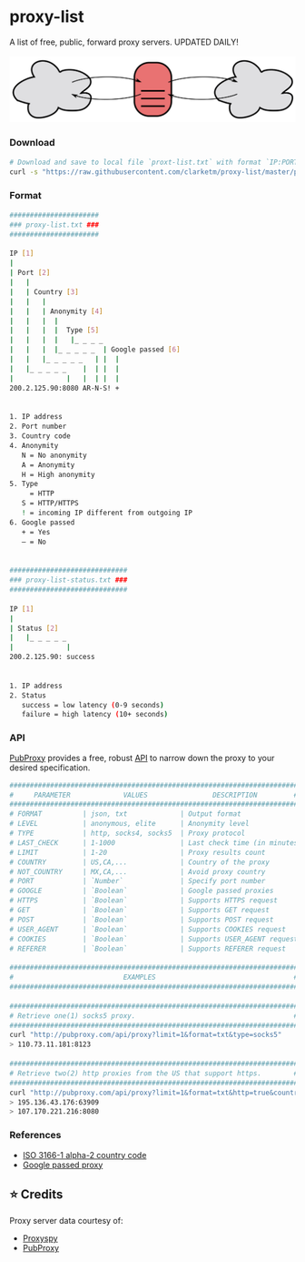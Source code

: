 # proxy-list
A list of free, public, forward proxy servers. UPDATED DAILY!
<br>
<br>
[![proxy-list](/proxy.png)](https://github.com/clarketm/proxy-list)

### Download
```bash
# Download and save to local file `proxt-list.txt` with format `IP:PORT`
curl -s "https://raw.githubusercontent.com/clarketm/proxy-list/master/proxy-list.txt" | sed '1,2d; $d; s/\s.*//; /^$/d' > proxy-list.txt
```

### Format
```bash
######################
### proxy-list.txt ###
######################

IP [1]
|
| Port [2]
|   |
|   | Country [3]
|   |   |
|   |   | Anonymity [4]
|   |   |  |
|   |   |  |  Type [5]
|   |   |  |   |_ _ _ _
|   |   |  |_ _ _ _ _  | Google passed [6]
|   |   |_ _ _ _ _   | |  |
|   |_ _ _ _ _    |  | |  |
|             |   |  | |  |
200.2.125.90:8080 AR-N-S! +


1. IP address
2. Port number
3. Country code
4. Anonymity
   N = No anonymity
   A = Anonymity
   H = High anonymity
5. Type
     = HTTP
   S = HTTP/HTTPS
   ! = incoming IP different from outgoing IP
6. Google passed
   + = Yes
   – = No


#############################
### proxy-list-status.txt ###
#############################

IP [1]
|
| Status [2]
|   |_ _ _ _ _
|             |
200.2.125.90: success


1. IP address
2. Status
   success = low latency (0-9 seconds)
   failure = high latency (10+ seconds)
```

### API
[PubProxy](http://pubproxy.com/) provides a free, robust [API](http://pubproxy.com/#settings) to narrow down the proxy to your desired specification.

```bash
#######################################################################
#     PARAMETER             VALUES                DESCRIPTION         #
#######################################################################
# FORMAT          | json, txt             | Output format
# LEVEL           | anonymous, elite      | Anonymity level
# TYPE            | http, socks4, socks5  | Proxy protocol
# LAST_CHECK      | 1-1000                | Last check time (in minutes)
# LIMIT           | 1-20                  | Proxy results count
# COUNTRY         | US,CA,...             | Country of the proxy
# NOT_COUNTRY     | MX,CA,...             | Avoid proxy country
# PORT            | `Number`              | Specify port number
# GOOGLE          | `Boolean`             | Google passed proxies
# HTTPS           | `Boolean`             | Supports HTTPS request
# GET             | `Boolean`             | Supports GET request
# POST            | `Boolean`             | Supports POST request
# USER_AGENT      | `Boolean`             | Supports COOKIES request
# COOKIES         | `Boolean`             | Supports USER_AGENT request
# REFERER         | `Boolean`             | Supports REFERER request

#######################################################################
#                           EXAMPLES                                  #
#######################################################################

#######################################################################
# Retrieve one(1) socks5 proxy.                                       #
#######################################################################
curl "http://pubproxy.com/api/proxy?limit=1&format=txt&type=socks5"
> 110.73.11.181:8123

#######################################################################
# Retrieve two(2) http proxies from the US that support https.        #
#######################################################################
curl "http://pubproxy.com/api/proxy?limit=1&format=txt&http=true&country=US&type=http"
> 195.136.43.176:63909
> 107.170.221.216:8080
```

### References
* [ISO 3166-1 alpha-2 country code](https://en.wikipedia.org/wiki/ISO_3166-1_alpha-2)
* [Google passed proxy](https://www.my-proxy.com/blog/google-proxies-dead)

## :star: Credits
Proxy server data courtesy of:
* [Proxyspy](http://spys.one/en/)
* [PubProxy](http://pubproxy.com/)
